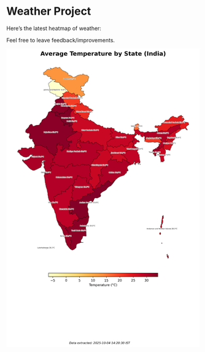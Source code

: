 # Weather Project

Here’s the latest heatmap of weather:

Feel free to leave feedback/improvements.

![India Heatmap](docs/assets/india_heatmap.png?v=E0DFD9)
